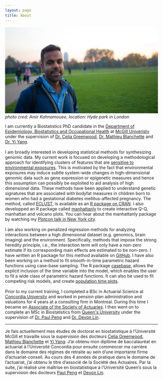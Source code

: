 ```yaml
---
layout: page
title: About
---
```


<!--# Contents
{:.no_toc}
* Will be replaced with the ToC, excluding the "Contents" header
{:toc}-->

![](/img/mehydepark.jpg)
*photo cred: Amir Kahnamouee, location: Hyde park in London*


<p class="message">
I am currently a Biostatistics PhD candidate in the <a href="https://www.mcgill.ca/epi-biostat-occh/academic-programs/grad/biostatistics" target="_blank">Department of Epidemiology, Biostatistics and Occupational Health</a> at <a href="http://mcgill.ca" target="_blank">McGill Univeristy</a> under the supervision of <a href="http://www.mcgill.ca/statisticalgenetics/" target="_blank">Dr. Celia Greenwood</a>, <a href="http://cs.mcgill.ca/~blanchem/" target="_blank">Dr. Mathieu Blanchette</a> and <a href="http://www.math.mcgill.ca/yyang/" target="_blank">Dr. Yi Yang</a>. 
<br><br>
I am broadly interested in developing statistical methods for synthesizing genomic data. My current work is focused on developing a methodological approach for identifying clusters of features that are <a href="https://doi.org/10.1101/102475">sensitive to environmental exposures</a>. This is motivated by the fact that environmental exposures may induce subtle system-wide changes in high-dimensional genomic data such as gene expression or epigenetic measures and hence this assumption can possibly be exploited to aid analysis of high dimensional data. These methods have been applied to understand genetic signatures that are associated with bodyfat measures in children born to women who had a gestational diabetes mellitus-affected pregnancy. The method, called <a href="http://sahirbhatnagar.com/eclust/" target="_blank">ECLUST</a>, is available as an <a href="https://cran.r-project.org/package=eclust" target="_blank">R package on CRAN</a>. I also developped an R package called <a href="https://cran.r-project.org/package=manhattanly" target="_blank">manhattanly</a> to create interactive Q-Q, manhattan and volcano plots. You can hear about the manhattanly package by watching my <a href="https://www.youtube.com/watch?v=sawf9fnbsOA" target="_blank">Plotcon talk in New York city</a>.
<br><br>
I am also working on penalized regression methods for analyzing interactions between a high dimensional dataset (e.g. genomics, brain imaging) and the environment. Specifically, methods that impose the strong heredity principle, i.e., the interaction term will only have a non-zero estimate if its corresponding main effects are estimated to be non-zero. I have written an R package for this method available on <a href="http://sahirbhatnagar.com/shim/" target="_blank">GitHub</a>. I have also been working on a method to fit smooth-in-time parametric hazard functions using case-base sampling. The R package <a href="http://sahirbhatnagar.com/casebase/" target="_blank">casebase</a>, allows the explicit inclusion of the time variable into the model, which enables the user to fit a wide class of parametric hazard functions. It can also be used to fit competing risk models, and create  <a href="http://sahirbhatnagar.com/casebase/popTime/" target="_blank">population time plots</a>.
<br><br>
Prior to my current training, I completed a BSc in Actuarial Science at <a href="http://www.concordia.ca/academics/undergraduate/actuarial-mathematics.html" target="_blank">Concordia University</a> and worked in pension plan administration and valuations for 4 years at a consulting firm in Montreal. During this time I became an <a href="https://www.soa.org/education/exam-req/edu-asa-req.aspx" target="_blank">Associate of the Society of Actuaries</a>. I then went on to complete an MSc in Biostatistics from <a href="http://www.mast.queensu.ca/" target="_blank">Queen's University</a> under the supervision of <a href="http://post.queensu.ca/~pengp/" target="_blank">Dr. Paul Peng</a> and <a href="http://www.mast.queensu.ca/~cdlin/" target="_blank">Dr. Devon Lin</a>. 
</p>

***************************

<p class="message">
Je fais actuellement mes &eacute;tudes de doctorat en biostatistique à l’Université McGill et travaille sous la supervision des docteurs <a href="http://www.mcgill.ca/statisticalgenetics/" target="_blank">Celia Greenwood</a>, <a href="http://cs.mcgill.ca/~blanchem/" target="_blank">Mathieu Blanchette</a> et <a href="http://www.math.mcgill.ca/yyang/" target="_blank">Yi Yang</a>. J’ai obtenu mon diplôme de baccalauréat en actuariat à l’Université Concordia pour ensuite commencer ma carrière dans le domaine des régimes de retraite au sein d’une importante firme d’actuariat-conseil. Au cours des 4 années de pratique dans le domaine de l’actuariat, j’ai obtenu le titre d’associé de la Société des Actuaires. Par la suite, j’ai réalisé une maîtrise en biostatistique à l’Université Queen’s sous la supervision des docteurs <a href="http://post.queensu.ca/~pengp/" target="_blank">Paul Peng</a> et <a href="http://www.mast.queensu.ca/~cdlin/" target="_blank">Devon Lin</a>.
</p>






<!--<p class="message">
  Hey there! This page is included as an example. Feel free to customize it for your own use upon downloading. Carry on!
</p>

In the novel, *The Strange Case of Dr. Jeykll and Mr. Hyde*, Mr. Poole is Dr. Jekyll's virtuous and loyal butler. Similarly, Poole is an upstanding and effective butler that helps you build Jekyll themes. It's made by [@mdo](https://twitter.com/mdo).

There are currently two themes built on Poole:

* [Hyde](http://hyde.getpoole.com)
* [Lanyon](http://lanyon.getpoole.com)

Learn more and contribute on [GitHub](https://github.com/poole).

## Setup

Some fun facts about the setup of this project include:

* Built for [Jekyll](http://jekyllrb.com)
* Developed on GitHub and hosted for free on [GitHub Pages](https://pages.github.com)
* Coded with [Sublime Text 2](http://sublimetext.com), an amazing code editor
* Designed and developed while listening to music like [Blood Bros Trilogy](https://soundcloud.com/maddecent/sets/blood-bros-series)

Have questions or suggestions? Feel free to [open an issue on GitHub](https://github.com/poole/issues/new) or [ask me on Twitter](https://twitter.com/mdo).

Thanks for reading!
-->
